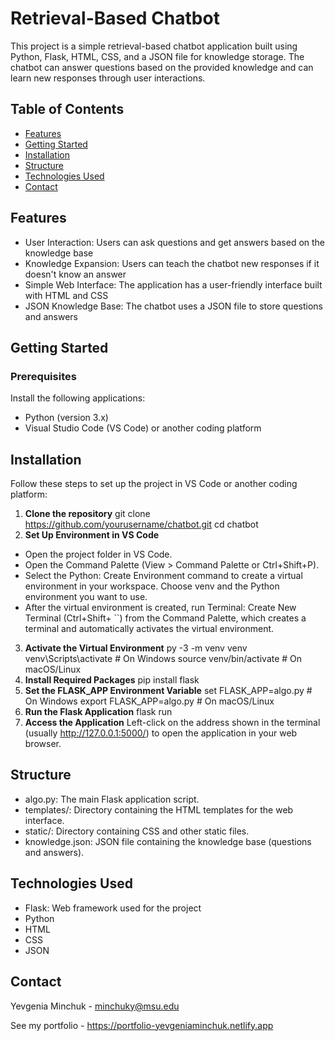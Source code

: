 # Retrieval-Based Chatbot
This project is a simple retrieval-based chatbot application built using Python, Flask, HTML, CSS, and a JSON file for knowledge storage. 
The chatbot can answer questions based on the provided knowledge and can learn new responses through user interactions.

## Table of Contents

- [Features](#features)
- [Getting Started](#getting-started)
- [Installation](#installation)
- [Structure](#structure)
- [Technologies Used](#technologies-used)
- [Contact](#contact)

## Features
- User Interaction: Users can ask questions and get answers based on the knowledge base
- Knowledge Expansion: Users can teach the chatbot new responses if it doesn't know an answer
- Simple Web Interface: The application has a user-friendly interface built with HTML and CSS
- JSON Knowledge Base: The chatbot uses a JSON file to store questions and answers

## Getting Started
### Prerequisites
Install the following applications:
- Python (version 3.x)
- Visual Studio Code (VS Code) or another coding platform

## Installation
Follow these steps to set up the project in VS Code or another coding platform:
1. **Clone the repository**
  git clone https://github.com/yourusername/chatbot.git
  cd chatbot
2. **Set Up Environment in VS Code**
- Open the project folder in VS Code.
- Open the Command Palette (View > Command Palette or Ctrl+Shift+P).
- Select the Python: Create Environment command to create a virtual environment in your workspace. Choose venv and the Python environment you want to use.
- After the virtual environment is created, run Terminal: Create New Terminal (Ctrl+Shift+ ``) from the Command Palette, which creates a terminal and automatically activates the virtual environment.
3. **Activate the Virtual Environment**
  py -3 -m venv venv
  venv\Scripts\activate   # On Windows
  source venv/bin/activate # On macOS/Linux
4. **Install Required Packages**
  pip install flask
5. **Set the FLASK_APP Environment Variable**
  set FLASK_APP=algo.py   # On Windows
  export FLASK_APP=algo.py # On macOS/Linux
6. **Run the Flask Application**
  flask run
7. **Access the Application**
Left-click on the address shown in the terminal (usually http://127.0.0.1:5000/) to open the application in your web browser.

## Structure
- algo.py: The main Flask application script.
- templates/: Directory containing the HTML templates for the web interface.
- static/: Directory containing CSS and other static files.
- knowledge.json: JSON file containing the knowledge base (questions and answers).

## Technologies Used
- Flask: Web framework used for the project
- Python
- HTML
- CSS
- JSON

## Contact
Yevgenia Minchuk - minchuky@msu.edu

See my portfolio - https://portfolio-yevgeniaminchuk.netlify.app
